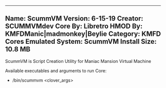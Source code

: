 -----------------------
Name: ScummVM
Version: 6-15-19
Creator: SCUMMVMdev
Core By: Libretro
HMOD By: KMFDManic|madmonkey|Beylie
Category: KMFD Cores
Emulated System: ScummVM
Install Size: 10.8 MB
-----------------------
ScummVM is Script Creation Utility for Maniac Mansion Virtual Machine

Available executables and arguments to run Core:
- /bin/scummvm <rom> <clover_args>
